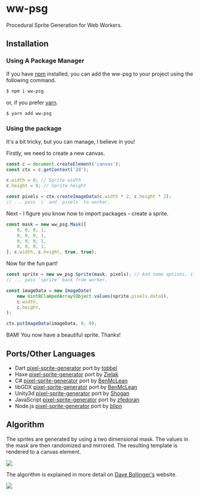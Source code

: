 ww-psg
===
Procedural Sprite Generation for Web Workers.

## Installation

### Using A Package Manager
If you have [npm](https://www.npmjs.org/) installed, you can add the ww-psg to your project using the following command.

```sh
$ npm i ww-psg
```
or, if you prefer [yarn](https://yarnpkg.com).
```sh
$ yarn add ww-psg
```

### Using the package
It's a bit tricky, but you can manage, I believe in you!

Firstly, we need to create a new canvas.

```javascript
const c = document.createElement('canvas');
const ctx = c.getContext('2d');

c.width = 8; // Sprite width
c.height = 8; // Sprite height

const pixels = ctx.createImageData(c.width * 2, c.height * 2);
// ... pass `c` and `pixels` to worker.
```

Next - I figure you know how to import packages - create a sprite.

```javascript
const mask = new ww_psg.Mask([
    0, 0, 0, 1,
    0, 0, 0, 1,
    0, 0, 0, 1,
    0, 0, 0, 1,
], c.width, c.height, true, true);
```

Now for the fun part!

```javascript
const sprite = new ww_psg.Sprite(mask, pixels); // And some options, if desired.
// ... pass `sprite` back from worker.

const imageData = new ImageDate(
    new Uint8ClampedArray(Object.values(sprite.pixels.data)),
    c.width,
    c.height,
);

ctx.putImageData(imageData, 0, 0);
```

BAM! You now have a beautiful sprite. Thanks!

## Ports/Other Languages
 - Dart [pixel-sprite-generator](https://github.com/tobbel/pixel-sprite-generator) port by [tobbel](https://github.com/tobbel)
 - Haxe [pixel-sprite-generator](https://github.com/Zielak/pixel-sprite-generator) port by [Zielak](https://github.com/Zielak)
 - C# [pixel-sprite-generator](https://github.com/BenMcLean/Pixel-Sprite-Generator-CSharp) port by [BenMcLean](https://github.com/BenMcLean)
 - libGDX [pixel-sprite-generator](https://github.com/BenMcLean/pixel-sprite-generator-libgdx) port by [BenMcLean](https://github.com/BenMcLean)
 - Unity3d [pixel-sprite-generator](https://github.com/Shogan/PixelSpriteGenerator-Unity) port by [Shogan](https://github.com/Shogan)
 - JavaScript [pixel-sprite-generator](https://github.com/zfedoran/pixel-sprite-generator) port by [zfedoran](https://github.com/zfedoran)
 - Node.js [pixel-sprite-generator](https://github.com/blipn/pixel-sprite-generator-nodejs) port by [blipn](https://github.com/blipn)

## Algorithm

The sprites are generated by using a two dimensional mask. The values in the mask are then randomized and mirrored. The resulting template is rendered to a canvas element.

<a href="http://web.archive.org/web/20080228054410/http://www.davebollinger.com/works/pixelspaceships/"><img src="https://github.com/zfedoran/pixel-sprite-generator/raw/master/doc/algorithm-1.png"></a>

The algorithm is explained in more detail on [Dave Bollinger's](http://web.archive.org/web/20080228054410/http://www.davebollinger.com/works/pixelspaceships/) website.

<a href="http://web.archive.org/web/20080228054410/http://www.davebollinger.com/works/pixelspaceships/"><img src="https://github.com/zfedoran/pixel-sprite-generator/raw/master/doc/algorithm-0.png"></a>
